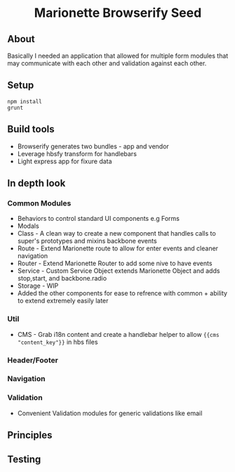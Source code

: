 <h1 align="center">Marionette Browserify Seed</h1>

## About
Basically I needed an application that allowed for multiple form modules that may communicate with each other and validation against each other.

## Setup
```shell
npm install
grunt
```

## Build tools
* Browserify generates two bundles - app and vendor
* Leverage hbsfy transform for handlebars
* Light express app for fixure data

## In depth look

### Common Modules

* Behaviors to control standard UI components e.g Forms
* Modals 
* Class - A clean way to create a new component that handles calls to super's prototypes and mixins backbone events
* Route - Extend Marionette route to allow for enter events and cleaner navigation
* Router - Extend Marionette Router to add some nive to have events 
* Service - Custom Service Object extends Marionette Object and adds stop,start, and backbone.radio
* Storage - WIP
* Added the other components for ease to refrence with common + ability to extend extremely easily later

### Util

* CMS - Grab i18n content and create a handlebar helper to allow ```{{cms "content_key"}}``` in hbs files
### Header/Footer

### Navigation

### Validation

* Convenient Validation modules for generic validations like email

## Principles

## Testing
